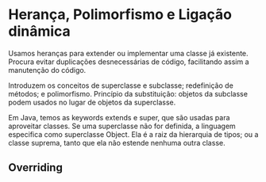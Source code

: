Herança, Polimorfismo e Ligação dinâmica
========================================

Usamos heranças para extender ou implementar uma classe já existente.
Procura evitar duplicações desnecessárias de código, facilitando assim a
manutenção do código.

Introduzem os conceitos de superclasse e subclasse; redefinição de métodos; e
polimorfismo. Princípio da substituição: objetos da subclasse podem usados no
lugar de objetos da superclasse.

Em Java, temos as keywords extends e super, que são usadas para aproveitar
classes. Se uma superclasse não for definida, a linguagem especifica como
superclasse Object. Ela é a raiz da hierarquia de tipos; ou a classe suprema,
tanto que ela não estende nenhuma outra classe.

Overriding
----------
